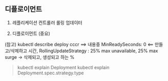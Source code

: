 ## 디플로이먼트

1) 레플리케이션 컨트롤러 롤링 업데이터

2) 디플로이먼트
(중요)

(참고)
kubectl describe deploy cccr
==> 내용중 
	MinReadySeconds: 0 <== 만들고/삭제하고 시간,
	RollingUpdateStrategy : 25% max unavailable, 25% max surge 
   -> 삭제되고, 생성되고 하는 %

> kubectl explain Deployment
> kubectl explain Deployment.spec.strategy.type
